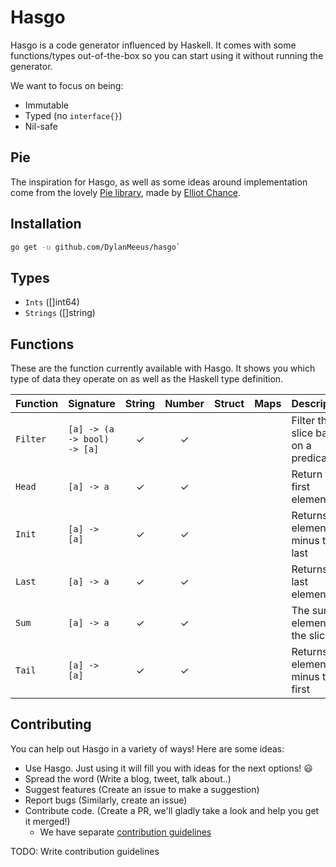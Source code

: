 # Hasgo

Hasgo is a code generator influenced by Haskell. 
It comes with some functions/types out-of-the-box so you can start using it without running the generator. 

We want to focus on being:
* Immutable 
* Typed (no `interface{}`)
* Nil-safe

## Pie

The inspiration for Hasgo, as well as some ideas around implementation come from the lovely [Pie
library](https://github.com/elliotchance/pie), made by [Elliot Chance](https://github.com/elliotchance).

## Installation

```bash
go get -u github.com/DylanMeeus/hasgo`
```

## Types 
* `Ints` ([]int64)
* `Strings` ([]string)

## Functions

These are the function currently available with Hasgo.
It shows you which type of data they operate on as well as the Haskell type definition.

| Function | Signature                   | String | Number | Struct | Maps | Description |
|----------| --------------------------  | :----: | :----: | :----: | :--: | ----------- |
| `Filter` | `[a] -> (a -> bool) -> [a]` |   ✓    |   ✓    |        |      | Filter the slice based on a predicate|
| `Head`   | `[a] -> a`                  |   ✓    |   ✓    |        |      | Return the first element|
| `Init`   | `[a] -> [a]`                |   ✓    |   ✓    |        |      | Returns all elements minus the last|
| `Last`   | `[a] -> a`                  |   ✓    |   ✓    |        |      | Returns the last element|
| `Sum`    | `[a] -> a`                  |   ✓    |   ✓    |        |      | The sum of elements in the slice|
| `Tail`   | `[a] -> [a]`                |   ✓    |   ✓    |        |      | Returns all elements minus the first|

## Contributing

You can help out Hasgo in a variety of ways! 
Here are some ideas:

* Use Hasgo. Just using it will fill you with ideas for the next options! :smiley:
* Spread the word (Write a blog, tweet, talk about..)
* Suggest features (Create an issue to make a suggestion)
* Report bugs (Similarly, create an issue)
* Contribute code. (Create a PR, we'll gladly take a look and help you get it merged!)
	* We have separate [contribution guidelines](CONTRIBUTING.md)


TODO: Write contribution guidelines
